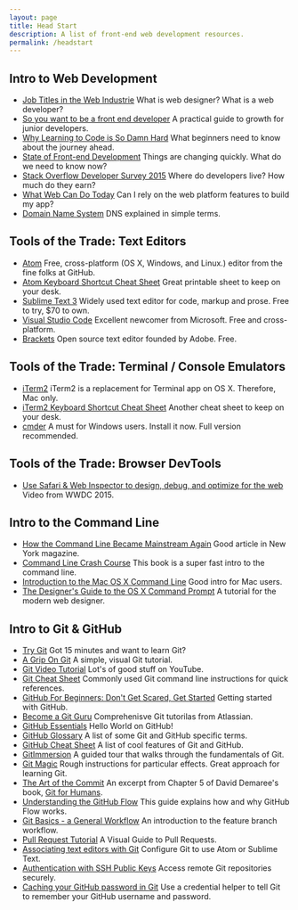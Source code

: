 ```yaml
---
layout: page
title: Head Start
description: A list of front-end web development resources.
permalink: /headstart
---
```


## Intro to Web Development

* [Job Titles in the Web Industrie](https://css-tricks.com/job-titles-in-the-web-industry/) What is web designer? What is a web developer?
* [So you want to be a front end developer](https://medium.com/shopify-ux/so-you-want-to-be-a-front-end-devleoper-f8be110f1d5f#.isr0nmfdd) A practical guide to growth for junior developers.
* [Why Learning to Code is So Damn Hard](http://www.vikingcodeschool.com/posts/why-learning-to-code-is-so-damn-hard) What beginners need to know about the journey ahead.
* [State of Front-end Development](http://alistapart.com/event/front-end-dev/) Things are changing quickly. What do we need to know now?
* [Stack Overflow Developer Survey 2015](http://stackoverflow.com/research/developer-survey-2015) Where do developers live? How much do they earn?
* [What Web Can Do Today](https://whatwebcando.today) Can I rely on the web platform features to build my app?
* [Domain Name System](https://webhostinggeeks.com/guides/dns/) DNS explained in simple terms.

## Tools of the Trade: Text Editors

* [Atom](https://atom.io) Free, cross-platform (OS X, Windows, and Linux.) editor from the fine folks at GitHub.
* [Atom Keyboard Shortcut Cheat Sheet](http://blog.bugsnag.com/atom-editor-cheat-sheet) Great printable sheet to keep on your desk.
* [Sublime Text 3](https://www.sublimetext.com/3) Widely used text editor for code, markup and prose. Free to try, $70 to own.
* [Visual Studio Code](https://code.visualstudio.com) Excellent newcomer from Microsoft. Free and cross-platform.
* [Brackets](http://brackets.io) Open source text editor founded by Adobe. Free.

## Tools of the Trade: Terminal / Console Emulators

* [iTerm2](http://www.iterm2.com) iTerm2 is a replacement for Terminal app on OS X. Therefore, Mac only.
* [iTerm2 Keyboard Shortcut Cheat Sheet](https://gist.github.com/helger/3070258) Another cheat sheet to keep on your desk.
* [cmder](http://cmder.net) A must for Windows users. Install it now. Full version recommended.

## Tools of the Trade: Browser DevTools

* [Use Safari &amp; Web Inspector to design, debug, and optimize for the web](https://developer.apple.com/videos/play/wwdc2015/505/) Video from WWDC 2015.

## Intro to the Command Line

* [How the Command Line Became Mainstream Again](http://nymag.com/following/2016/01/how-the-command-line-became-mainstream-again.html) Good article in New York magazine.
* [Command Line Crash Course](http://cli.learncodethehardway.org/book/) This book is a super fast intro to the command line.
* [Introduction to the Mac OS X Command Line](http://blog.teamtreehouse.com/introduction-to-the-mac-os-x-command-line) Good intro for Mac users.
* [The Designer's Guide to the OS X Command Prompt](http://wiseheartdesign.com/articles/2010/11/12/the-designers-guide-to-the-osx-command-prompt/) A tutorial for the modern web designer.

## Intro to Git & GitHub

* [Try Git](https://try.github.io) Got 15 minutes and want to learn Git?
* [A Grip On Git](http://agripongit.vincenttunru.com) A simple, visual Git tutorial.
* [Git Video Tutorial](https://www.youtube.com/watch?v=r63f51ce84A) Lot's of good stuff on YouTube.
* [Git Cheat Sheet](https://training.github.com/kit/downloads/github-git-cheat-sheet.pdf) Commonly used Git command line instructions for quick references.
* [GitHub For Beginners: Don't Get Scared, Get Started](http://readwrite.com/2013/09/30/understanding-github-a-journey-for-beginners-part-1) Getting started with GitHub.
* [Become a Git Guru](https://www.atlassian.com/git/tutorials/) Comprehenisve Git tutorilas from Atlassian.
* [GitHub Essentials](https://guides.github.com/activities/hello-world/) Hello World on GitHub!
* [GitHub Glossary](https://help.github.com/articles/github-glossary/) A list of some Git and GitHub specific terms.
* [GitHub Cheat Sheet](https://github.com/tiimgreen/github-cheat-sheet) A list of cool features of Git and GitHub.
* [GitImmersion](http://gitimmersion.com) A guided tour that walks through the fundamentals of Git.
* [Git Magic](http://www-cs-students.stanford.edu/~blynn/gitmagic/index.html) Rough instructions for particular effects. Great approach for learning Git.
* [The Art of the Commit](http://alistapart.com/article/the-art-of-the-commit) An excerpt from Chapter 5 of David Demaree's book, [Git for Humans](http://abookapart.com/products/git-for-humans).
* [Understanding the GitHub Flow](https://guides.github.com/introduction/flow/) This guide explains how and why GitHub Flow works.
* [Git Basics - a General Workflow](http://blackfalcon.roughdraft.io/8428401-git-basics-a-general-workflow) An introduction to the feature branch workflow.
* [Pull Request Tutorial](https://yangsu.github.io/pull-request-tutorial/) A Visual Guide to Pull Requests.
* [Associating text editors with Git](https://help.github.com/articles/associating-text-editors-with-git/) Configure Git to use Atom or Sublime Text.
* [Authentication with SSH Public Keys](https://www.git-tower.com/learn/git/ebook/command-line/advanced-topics/ssh-public-keys) Access remote Git repositories securely.
* [Caching your GitHub password in Git](https://help.github.com/articles/caching-your-github-password-in-git/) Use a credential helper to tell Git to remember your GitHub username and password.
